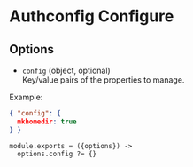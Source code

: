 
# Authconfig Configure

## Options

* `config` (object, optional)   
  Key/value pairs of the properties to manage.

Example:

```json
{ "config": {
  mkhomedir: true
} }
```

    module.exports = ({options}) ->
      options.config ?= {}
      
